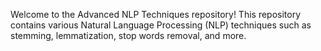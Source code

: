 Welcome to the Advanced NLP Techniques repository! This repository contains various Natural Language Processing (NLP) techniques such as stemming, lemmatization, stop words removal, and more.

